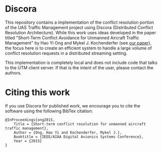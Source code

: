 # Discora

This repository contains a implementation of the conflict resolution portion of the UAS Traffic Management project using Discora (Distributed Conflict Resolution Architecture). While this work uses ideas developed in the paper titled "Short-Term Conflict Avoidance for Unmanned Aircraft Traffic Management" by Hao Yi Ong and Mykel J. Kochenderfer (see [our paper](http://web.stanford.edu/~haoyi/projects/short-term-conf-reso.pdf)), the focus here is to create an efficient system to handle a large volume of conflict resolution requests in a distributed streaming setting.

This implementation is completely local and does not include code that talks to the UTM client server. If that is the intent of the user, please contact the authors.

# Citing this work

If you use Discora for published work, we encourage you to cite the software using the following BibTex citation:

    @InProceedings{ong2015,
        Title = {Short-term conflict resolution for unmanned aircraft traffic management},
        Author = {Ong, Hao Yi and Kochenderfer, Mykel J.},
        Booktitle = {IEEE/AIAA Digital Avionics Systems Conference},
        Year = {2015}
    }